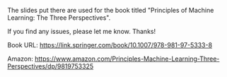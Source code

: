 The slides put there are used for the book titled "Principles of Machine Learning: The Three Perspectives". 

If you find any issues, please let me know. Thanks!

Book URL: https://link.springer.com/book/10.1007/978-981-97-5333-8

Amazon: https://www.amazon.com/Principles-Machine-Learning-Three-Perspectives/dp/9819753325

